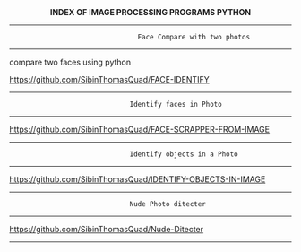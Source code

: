
<center><b>INDEX OF IMAGE PROCESSING PROGRAMS PYTHON</b></center>

----------------------------------------------------------------------------------------------------------------
                                    Face Compare with two photos
----------------------------------------------------------------------------------------------------------------


compare two faces using python

https://github.com/SibinThomasQuad/FACE-IDENTIFY


----------------------------------------------------------------------------------------------------------------
                                  Identify faces in Photo
----------------------------------------------------------------------------------------------------------------


https://github.com/SibinThomasQuad/FACE-SCRAPPER-FROM-IMAGE



----------------------------------------------------------------------------------------------------------------
                                  Identify objects in a Photo
----------------------------------------------------------------------------------------------------------------

https://github.com/SibinThomasQuad/IDENTIFY-OBJECTS-IN-IMAGE


----------------------------------------------------------------------------------------------------------------
                                  Nude Photo ditecter
----------------------------------------------------------------------------------------------------------------

https://github.com/SibinThomasQuad/Nude-Ditecter


________________________________________________________________________________________________________________________________________________________




